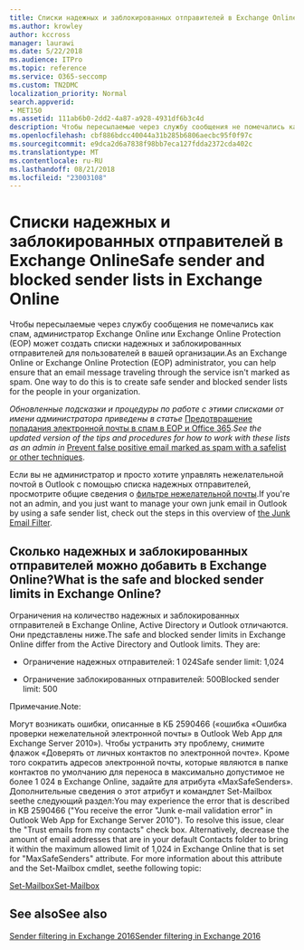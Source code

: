 ```yaml
---
title: Списки надежных и заблокированных отправителей в Exchange Online
ms.author: krowley
author: kccross
manager: laurawi
ms.date: 5/22/2018
ms.audience: ITPro
ms.topic: reference
ms.service: O365-seccomp
ms.custom: TN2DMC
localization_priority: Normal
search.appverid:
- MET150
ms.assetid: 111ab6b0-2dd2-4a87-a928-4931df6b3c4d
description: Чтобы пересылаемые через службу сообщения не помечались как спам, администратор Exchange Online или Exchange Online Protection (EOP) может создать списки надежных и заблокированных отправителей для пользователей в вашей организации.
ms.openlocfilehash: cbf886bdcc40044a31b285b6806aecbc95f0f97c
ms.sourcegitcommit: e9dca2d6a7838f98bb7eca127fdda2372cda402c
ms.translationtype: MT
ms.contentlocale: ru-RU
ms.lasthandoff: 08/21/2018
ms.locfileid: "23003108"
---
```

# <a name="safe-sender-and-blocked-sender-lists-in-exchange-online"></a><span data-ttu-id="42d62-104">Списки надежных и заблокированных отправителей в Exchange Online</span><span class="sxs-lookup"><span data-stu-id="42d62-104">Safe sender and blocked sender lists in Exchange Online</span></span>

<span data-ttu-id="42d62-p102">Чтобы пересылаемые через службу сообщения не помечались как спам, администратор Exchange Online или Exchange Online Protection (EOP) может создать списки надежных и заблокированных отправителей для пользователей в вашей организации.</span><span class="sxs-lookup"><span data-stu-id="42d62-p102">As an Exchange Online or Exchange Online Protection (EOP) administrator, you can help ensure that an email message traveling through the service isn't marked as spam. One way to do this is to create safe sender and blocked sender lists for the people in your organization.</span></span> 
  
 <span data-ttu-id="42d62-107">*Обновленные подсказки и процедуры по работе с этими списками от имени администратора приведены в статье* [Предотвращение попадания электронной почты в спам в EOP и Office 365](https://go.microsoft.com/fwlink/p/?LinkID=534224).</span><span class="sxs-lookup"><span data-stu-id="42d62-107">*See the updated version of the tips and procedures for how to work with these lists as an admin in* [Prevent false positive email marked as spam with a safelist or other techniques](https://go.microsoft.com/fwlink/p/?LinkID=534224).</span></span> 
  
<span data-ttu-id="42d62-108">Если вы не администратор и просто хотите управлять нежелательной почтой в Outlook с помощью списка надежных отправителей, просмотрите общие сведения о [фильтре нежелательной почты](https://go.microsoft.com/fwlink/?LinkId=817222).</span><span class="sxs-lookup"><span data-stu-id="42d62-108">If you're not an admin, and you just want to manage your own junk email in Outlook by using a safe sender list, check out the steps in this overview of [the Junk Email Filter](https://go.microsoft.com/fwlink/?LinkId=817222).</span></span> 
  
## <a name="what-is-the-safe-and-blocked-sender-limits-in-exchange-online"></a><span data-ttu-id="42d62-109">Сколько надежных и заблокированных отправителей можно добавить в Exchange Online?</span><span class="sxs-lookup"><span data-stu-id="42d62-109">What is the safe and blocked sender limits in Exchange Online?</span></span>

<span data-ttu-id="42d62-p103">Ограничения на количество надежных и заблокированных отправителей в Exchange Online, Active Directory и Outlook отличаются. Они представлены ниже.</span><span class="sxs-lookup"><span data-stu-id="42d62-p103">The safe and blocked sender limits in Exchange Online differ from the Active Directory and Outlook limits. They are:</span></span>
  
- <span data-ttu-id="42d62-112">Ограничение надежных отправителей: 1 024</span><span class="sxs-lookup"><span data-stu-id="42d62-112">Safe sender limit: 1,024</span></span>
    
- <span data-ttu-id="42d62-113">Ограничение заблокированных отправителей: 500</span><span class="sxs-lookup"><span data-stu-id="42d62-113">Blocked sender limit: 500</span></span>
    
<span data-ttu-id="42d62-114">Примечание.</span><span class="sxs-lookup"><span data-stu-id="42d62-114">Note:</span></span>
  
<span data-ttu-id="42d62-p104">Могут возникать ошибки, описанные в КБ 2590466 («ошибка «Ошибка проверки нежелательной электронной почты» в Outlook Web App для Exchange Server 2010»). Чтобы устранить эту проблему, снимите флажок «Доверять от личных контактов по электронной почте». Кроме того сократить адресов электронной почты, которые являются в папке контактов по умолчанию для переноса в максимально допустимое не более 1 024 в Exchange Online, задайте для атрибута «MaxSafeSenders». Дополнительные сведения о этот атрибут и командлет Set-Mailbox seethe следующий раздел:</span><span class="sxs-lookup"><span data-stu-id="42d62-p104">You may experience the error that is described in KB 2590466 ("You receive the error "Junk e-mail validation error" in Outlook Web App for Exchange Server 2010"). To resolve this issue, clear the "Trust emails from my contacts" check box. Alternatively, decrease the amount of email addresses that are in your default Contacts folder to bring it within the maximum allowed limit of 1,024 in Exchange Online that is set for "MaxSafeSenders" attribute. For more information about this attribute and the Set-Mailbox cmdlet, seethe following topic:</span></span>
  
[<span data-ttu-id="42d62-119">Set-Mailbox</span><span class="sxs-lookup"><span data-stu-id="42d62-119">Set-Mailbox</span></span>](https://docs.microsoft.com/powershell/module/exchange/mailboxes/Set-Mailbox?view=exchange-ps)
  
## <a name="see-also"></a><span data-ttu-id="42d62-120">See also</span><span class="sxs-lookup"><span data-stu-id="42d62-120">See also</span></span>

[<span data-ttu-id="42d62-121">Sender filtering in Exchange 2016</span><span class="sxs-lookup"><span data-stu-id="42d62-121">Sender filtering in Exchange 2016</span></span>](http://technet.microsoft.com/library/b833f864-ff10-46a0-a653-28fb9ba30896.aspx)

